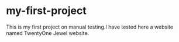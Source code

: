 # my-first-project
This is my first project on manual testing.I have tested here a website named TwentyOne Jewel website.
